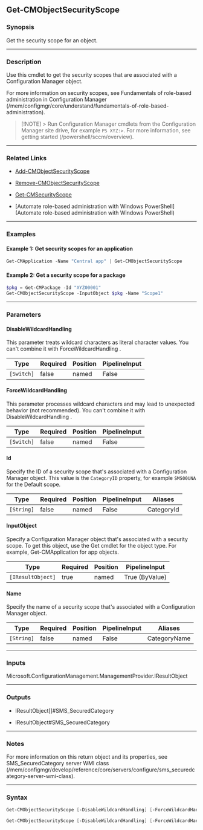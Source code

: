 Get-CMObjectSecurityScope
-------------------------




### Synopsis
Get the security scope for an object.



---


### Description

Use this cmdlet to get the security scopes that are associated with a Configuration Manager object.



For more information on security scopes, see Fundamentals of role-based administration in Configuration Manager (/mem/configmgr/core/understand/fundamentals-of-role-based-administration).



> [!NOTE] > Run Configuration Manager cmdlets from the Configuration Manager site drive, for example `PS XYZ:>`. For more information, see getting started (/powershell/sccm/overview).



---


### Related Links
* [Add-CMObjectSecurityScope](Add-CMObjectSecurityScope)



* [Remove-CMObjectSecurityScope](Remove-CMObjectSecurityScope)



* [Get-CMSecurityScope](Get-CMSecurityScope)



* [Automate role-based administration with Windows PowerShell](Automate role-based administration with Windows PowerShell)





---


### Examples
#### Example 1: Get security scopes for an application
```PowerShell
Get-CMApplication -Name "Central app" | Get-CMObjectSecurityScope
```

#### Example 2: Get a security scope for a package
```PowerShell
$pkg = Get-CMPackage -Id "XYZ00001"
Get-CMObjectSecurityScope -InputObject $pkg -Name "Scope1"
```



---


### Parameters
#### **DisableWildcardHandling**

This parameter treats wildcard characters as literal character values. You can't combine it with ForceWildcardHandling .






|Type      |Required|Position|PipelineInput|
|----------|--------|--------|-------------|
|`[Switch]`|false   |named   |False        |



#### **ForceWildcardHandling**

This parameter processes wildcard characters and may lead to unexpected behavior (not recommended). You can't combine it with DisableWildcardHandling .






|Type      |Required|Position|PipelineInput|
|----------|--------|--------|-------------|
|`[Switch]`|false   |named   |False        |



#### **Id**

Specify the ID of a security scope that's associated with a Configuration Manager object. This value is the `CategoryID` property, for example `SMS00UNA` for the Default scope.






|Type      |Required|Position|PipelineInput|Aliases   |
|----------|--------|--------|-------------|----------|
|`[String]`|false   |named   |False        |CategoryId|



#### **InputObject**

Specify a Configuration Manager object that's associated with a security scope. To get this object, use the Get cmdlet for the object type. For example, Get-CMApplication for app objects.






|Type             |Required|Position|PipelineInput |
|-----------------|--------|--------|--------------|
|`[IResultObject]`|true    |named   |True (ByValue)|



#### **Name**

Specify the name of a security scope that's associated with a Configuration Manager object.






|Type      |Required|Position|PipelineInput|Aliases     |
|----------|--------|--------|-------------|------------|
|`[String]`|false   |named   |False        |CategoryName|





---


### Inputs
Microsoft.ConfigurationManagement.ManagementProvider.IResultObject





---


### Outputs
* IResultObject[]#SMS_SecuredCategory


* IResultObject#SMS_SecuredCategory






---


### Notes
For more information on this return object and its properties, see SMS_SecuredCategory server WMI class (/mem/configmgr/develop/reference/core/servers/configure/sms_securedcategory-server-wmi-class).



---


### Syntax
```PowerShell
Get-CMObjectSecurityScope [-DisableWildcardHandling] [-ForceWildcardHandling] [-Id <String>] -InputObject <IResultObject> [<CommonParameters>]
```
```PowerShell
Get-CMObjectSecurityScope [-DisableWildcardHandling] [-ForceWildcardHandling] -InputObject <IResultObject> [-Name <String>] [<CommonParameters>]
```
